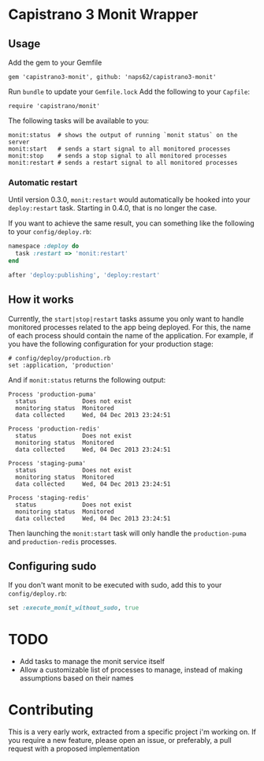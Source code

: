 # Capistrano 3 Monit Wrapper

## Usage

Add the gem to your Gemfile

    gem 'capistrano3-monit', github: 'naps62/capistrano3-monit'

Run `bundle` to update your `Gemfile.lock`
Add the following to your `Capfile`:

    require 'capistrano/monit'

The following tasks will be available to you:

    monit:status  # shows the output of running `monit status` on the server
    monit:start   # sends a start signal to all monitored processes
    monit:stop    # sends a stop signal to all monitored processes
    monit:restart # sends a restart signal to all monitored processes

### Automatic restart

Until version 0.3.0, `monit:restart` would automatically be hooked into your `deploy:restart` task. Starting in 0.4.0, that is no longer the case.

If you want to achieve the same result, you can something like the following to your `config/deploy.rb`:

```ruby
namespace :deploy do
  task :restart => 'monit:restart'
end

after 'deploy:publishing', 'deploy:restart'
```

## How it works

Currently, the `start|stop|restart` tasks assume you only want to handle
monitored processes related to the app being deployed. For this, the name of
each process should contain the name of the application. For example, if you
have the following configuration for your production stage:

    # config/deploy/production.rb
    set :application, 'production'

And if `monit:status` returns the following output:

    Process 'production-puma'
      status             Does not exist
      monitoring status  Monitored
      data collected     Wed, 04 Dec 2013 23:24:51

    Process 'production-redis'
      status             Does not exist
      monitoring status  Monitored
      data collected     Wed, 04 Dec 2013 23:24:51

    Process 'staging-puma'
      status             Does not exist
      monitoring status  Monitored
      data collected     Wed, 04 Dec 2013 23:24:51

    Process 'staging-redis'
      status             Does not exist
      monitoring status  Monitored
      data collected     Wed, 04 Dec 2013 23:24:51

Then launching the `monit:start` task will only handle the `production-puma`
and `production-redis` processes.

## Configuring sudo

If you don't want monit to be executed with sudo, add this to your `config/deploy.rb`:

```ruby
set :execute_monit_without_sudo, true
```

# TODO

* Add tasks to manage the monit service itself
* Allow a customizable list of processes to manage, instead of making
  assumptions based on their names

# Contributing

This is a very early work, extracted from a specific project i'm working on.
If you require a new feature, please open an issue, or preferably, a pull request with
a proposed implementation
